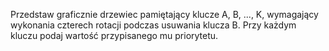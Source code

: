 Przedstaw graficznie drzewiec pamiętający klucze A, B, ..., K, wymagający wykonania czterech rotacji podczas usuwania klucza B. Przy każdym kluczu podaj wartość przypisanego mu priorytetu.

